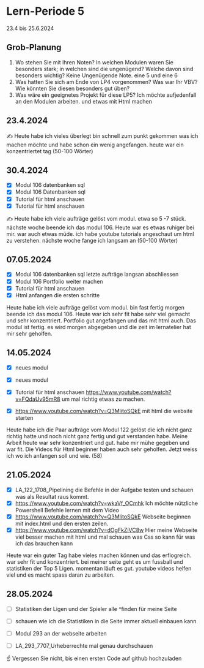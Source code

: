 # Lern-Periode 5

23.4 bis 25.6.2024

## Grob-Planung

1. Wo stehen Sie mit Ihren Noten? In welchen Modulen waren Sie besonders stark; in welchen sind die ungenügend? Welche davon sind besonders wichtig?
   Keine Ungenügende Note. eine 5 und eine 6
3. Was hatten Sie sich am Ende von LP4 vorgenommen? Was war Ihr VBV? Wie könnten Sie diesen besonders gut üben?
4. Was wäre ein geeignetes Projekt für diese LP5?
   Ich möchte aufjedenfall an den Modulen arbeiten. und etwas mit Html machen

## 23.4.2024

✍️ Heute habe ich vieles überlegt bin schnell zum punkt gekommen was ich machen möchte und habe schon ein wenig angefangen. heute war ein konzentriertet tag (50-100 Wörter)

## 30.4.2024

- [x] Modul 106 datenbanken sql
- [x] Modul 106 Datenbanken sql
- [x] Tutorial für html anschauen
- [x] Tutorial für html anschauen

✍️ Heute habe ich viele aufträge gelöst vom modul. etwa so 5 -7 stück. nächste woche beende ich das modul 106. Heute war es etwas ruhiger bei mir. war auch etwas müde. ich habe youtube tutorials angeschaut um html zu verstehen. nächste woche fange ich langsam an (50-100 Wörter)


## 07.05.2024

- [x] Modul 106 datenbanken sql  letzte aufträge langsan abschliessen
- [x] Modul 106 Portfolio weiter machen
- [x] Tutorial für html anschauen
- [x] Html anfangen die ersten schritte

Heute habe ich viele aufträge gelöst vom modul. bin fast fertig morgen beende ich das modul 106. Heute war ich sehr fit habe sehr viel gemacht und sehr konzentriert. Portfolio gut angefangen und das mit html auch. Das modul ist fertig. es wird morgen abgegeben und die zeit im lernatelier hat mir sehr geholfen.


## 14.05.2024

- [x] neues modul 
- [x] neues modul
- [x] Tutorial für html anschauen https://www.youtube.com/watch?v=FQdaUv95mR8 um mal richtig etwas zu machen.
- [x] https://www.youtube.com/watch?v=Q3MIitoSQkE mit html die website starten


Heute habe ich die Paar aufträge vom Modul 122 gelöst die ich nicht ganz richtig hatte und noch nicht ganz fertig und gut verstanden habe. Meine Arbeit heute war sehr konzentriert und gut. habe mir mühe gegeben und war fit. Die Videos für Html beginner haben auch sehr geholfen. Jetzt weiss ich wo ich anfangen soll und wie. (58)






## 21.05.2024

- [x] LA_122_1708_Pipelining die Befehle in der Aufgabe testen und schauen was als Resultat raus kommt.
- [x] https://www.youtube.com/watch?v=wkaVf_OCmhk Ich möchte nützliche Powershell Befehle lernen mit dem Video
- [x] https://www.youtube.com/watch?v=Q3MIitoSQkE Webseite beginnen mit index.html und den ersten zeilen.
- [x] https://www.youtube.com/watch?v=dOgFkZiVC8w Hier meine Webseite viel besser machen mit html und mal schauen was Css so kann für was ich das brauchen kann

Heute war ein guter Tag habe vieles machen können und das erflogreich. war sehr fit und konzentriert. bei meiner seite geht es um fussball und statistiken der Top 5 Ligen. momentan läuft es gut. youtube videos helfen viel und es macht spass daran zu arbeiten.




## 28.05.2024

- [ ] Statistiken der Ligen und der Spieler alle ^finden für meine Seite
- [ ] schauen wie ich die Statistiken in die Seite immer aktuell einbauen kann
- [ ] Modul 293 an der webseite arbeiten 
- [ ] LA_293_7707_Urheberrechte mal genau durchschauen



☝️ Vergessen Sie nicht, bis einen ersten Code auf github hochzuladen



